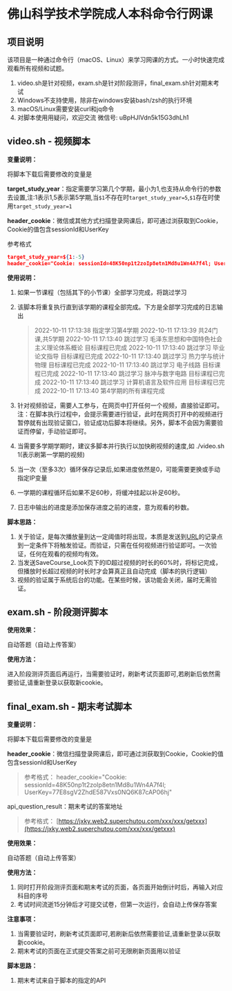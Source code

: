 # 佛山科学技术学院成人本科命令行网课

## 项目说明

该项目是一种通过命令行（macOS、Linux）来学习网课的方式。一小时快速完成观看所有视频和试题。

1. video.sh是针对视频，exam.sh是针对阶段测评，final_exam.sh针对期末考试
2. Windows不支持使用，除非在windows安装bash/zsh的执行环境
3. macOS/Linux需要安装curl和jq命令
4. 对脚本使用用疑问，欢迎交流 微信号: uBpHJlVdn5k15G3dhLh1

## video.sh - 视频脚本

**变量说明：**

将脚本下载后需要修改的变量是

**target_study_year**：指定需要学习第几个学期，最小为1,也支持从命令行的参数去设置,注:1表示1,5表示第5学期,当`$1`不存在时`target_study_year=5`,`$1`存在时使用`target_study_year=1`

**header_cookie**：微信或其他方式扫描登录网课后，即可通过浏获取到Cookie，Cookie的值包含sessionId和UserKey

参考格式

```JSON
target_study_year=${1:-5}
header_cookie="Cookie: sessionId=48K50np1t2zoIp8etn1Md8u1Wn4A7f4l; UserKey=77E8sgV2ZhdE587Vxs0NQ6K87cAP06hj"
```

**使用说明：**

1. 如果一节课程（包括其下的小节课）全部学习完成，将跳过学习
2. 该脚本将重复执行直到该学期的课程全部完成。下方是全部学习完成的日志输出

    > 2022-10-11 17:13:38 指定学习第4学期
2022-10-11 17:13:39 共24门课,共5学期
2022-10-11 17:13:40 跳过学习 毛泽东思想和中国特色社会主义理论体系概论 目标课程已完成
2022-10-11 17:13:40 跳过学习 毕业论文指导 目标课程已完成
2022-10-11 17:13:40 跳过学习 热力学与统计物理 目标课程已完成
2022-10-11 17:13:40 跳过学习 电子线路 目标课程已完成
2022-10-11 17:13:40 跳过学习 脉冲与数字电路 目标课程已完成
2022-10-11 17:13:40 跳过学习 计算机语言及软件应用 目标课程已完成
2022-10-11 17:13:40 第4学期的所有课程完成
3. 针对视频验证，需要人工参与，在网页中打开任何一个视频，直接验证即可。注：在脚本执行过程中，会提示需要进行验证，此时在网页打开中的视频进行暂停就有出现验证窗口，验证成功后脚本将继续。另外，脚本不会因为需要验证而停留，手动验证即可。
4. 当需要多学期学期时，建议多脚本并行执行以加快刷视频的速度,如 ./video.sh 1(表示刷第一学期的视频)
5. 当一次（至多3次）循环保存记录后,如果进度依然是0，可能需要更换或手动指定IP变量
6. 一学期的课程循环后如果不足60秒，将缓冲挂起以补足60秒。
7. 日志中输出的进度是添加保存进度之前的进度，意为观看的秒数。

**脚本思路：**

1. 关于验证，是每次播放量到达一定阈值时将出现，本质是发送到[URL](http://jjxy.web2.superchutou.com/service/datastore/WebCourse/SaveCourse_Look)的记录点到一定条件下将触发验证。而验证，只需在任何视频进行验证即可。一次验证，任何在观看的视频均有效。
2. 当发送SaveCourse_Look页下的ID超过视频的时长的60%时，将标记完成，但播放时长超过视频的时长时才会算真正且自动完成（脚本的执行逻辑）
3. 视频的验证属于系统后台的功能。在某些时候，该功能会关闭，届时无需验证。

## exam.sh - 阶段测评脚本

**使用效果：**

自动答题（自动上传答案）

**使用方法：**

进入阶段测评页面后再运行，当需要验证时，刷新考试页面即可,若刷新后依然需要验证,请重新登录以获取新cookie。

## final_exam.sh - 期末考试脚本

**变量说明：**

将脚本下载后需要修改的变量是

**header_cookie**：微信扫描登录网课后，即可通过浏获取到Cookie，Cookie的值包含sessionId和UserKey

> 参考格式：
header_cookie="Cookie: sessionId=48K50np1t2zoIp8etn1Md8u1Wn4A7f4l; UserKey=77E8sgV2ZhdE587Vxs0NQ6K87cAP06hj"

api_question_result：期末考试的答案地址

> 参考格式：
[https://jxky.web2.superchutou.com/xxx/xxx/getxxx](https://jxky.web2.superchutou.com/xxx/xxx/getxxx)

**使用效果：**

自动答题（自动上传答案）

**使用方法：**

1. 同时打开阶段测评页面和期末考试的页面，各页面开始倒计时后，再输入对应科目的序号
2. 考试时间流逝15分钟后才可提交试卷，但第一次运行，会自动上传保存答案

**注意事项：**

1. 当需要验证时，刷新考试页面即可,若刷新后依然需要验证,请重新登录以获取新cookie。
2. 期末考试的页面在正式提交答案之前可无限刷新页面用以验证

**脚本思路：**

1. 期末考试来自于脚本的指定的API